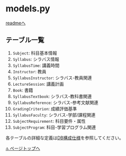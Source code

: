 # models.py

[readmeへ](../../README.md)

## テーブル一覧
1. `Subject`: 科目基本情報
2. `Syllabus`: シラバス情報
3. `SyllabusTime`: 講義時間
4. `Instructor`: 教員
5. `SyllabusInstructor`: シラバス-教員関連
6. `LectureSession`: 講義計画
7. `Book`: 書籍
8. `SyllabusTextbook`: シラバス-教科書関連
9. `SyllabusReference`: シラバス-参考文献関連
10. `GradingCriterion`: 成績評価基準
11. `SyllabusFaculty`: シラバス-学部/課程関連
12. `SubjectRequirement`: 科目要件・属性
13. `SubjectProgram`: 科目-学習プログラム関連

各テーブルの詳細な定義は[DB構成仕様](database_structure.md)を参照してください。

[🔝 ページトップへ](#modelspy)